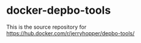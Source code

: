 # docker-depbo-tools
 
 
This is the source repository for https://hub.docker.com/r/jerryhopper/depbo-tools/

